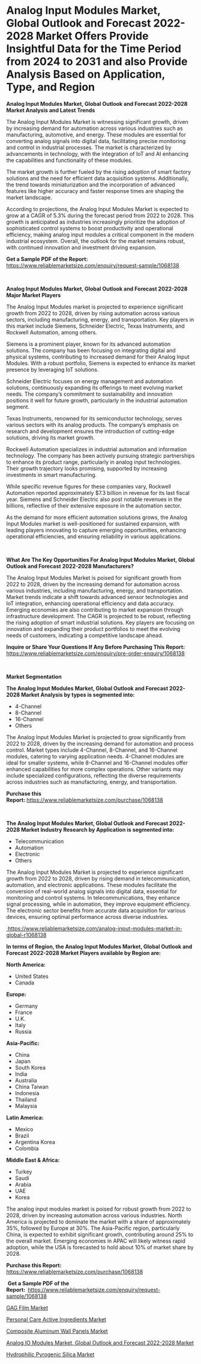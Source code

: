 <p><h1>Analog Input Modules Market, Global Outlook and Forecast 2022-2028 Market Offers Provide Insightful Data for the Time Period from 2024 to 2031 and also Provide Analysis Based on Application, Type, and Region</h1></p><p><strong>Analog Input Modules Market, Global Outlook and Forecast 2022-2028 Market Analysis and Latest Trends</strong></p>
<p><p>The Analog Input Modules Market is witnessing significant growth, driven by increasing demand for automation across various industries such as manufacturing, automotive, and energy. These modules are essential for converting analog signals into digital data, facilitating precise monitoring and control in industrial processes. The market is characterized by advancements in technology, with the integration of IoT and AI enhancing the capabilities and functionality of these modules.</p><p>The market growth is further fueled by the rising adoption of smart factory solutions and the need for efficient data acquisition systems. Additionally, the trend towards miniaturization and the incorporation of advanced features like higher accuracy and faster response times are shaping the market landscape.</p><p>According to projections, the Analog Input Modules Market is expected to grow at a CAGR of 5.3% during the forecast period from 2022 to 2028. This growth is anticipated as industries increasingly prioritize the adoption of sophisticated control systems to boost productivity and operational efficiency, making analog input modules a critical component in the modern industrial ecosystem. Overall, the outlook for the market remains robust, with continued innovation and investment driving expansion.</p></p>
<p><strong>Get a Sample PDF of the Report:&nbsp;</strong> <a href="https://www.reliablemarketsize.com/enquiry/request-sample/1068138">https://www.reliablemarketsize.com/enquiry/request-sample/1068138</a></p>
<p>&nbsp;</p>
<p><strong>Analog Input Modules Market, Global Outlook and Forecast 2022-2028 Major Market Players</strong></p>
<p><p>The Analog Input Modules market is projected to experience significant growth from 2022 to 2028, driven by rising automation across various sectors, including manufacturing, energy, and transportation. Key players in this market include Siemens, Schneider Electric, Texas Instruments, and Rockwell Automation, among others.</p><p>Siemens is a prominent player, known for its advanced automation solutions. The company has been focusing on integrating digital and physical systems, contributing to increased demand for their Analog Input Modules. With a robust portfolio, Siemens is expected to enhance its market presence by leveraging IoT solutions.</p><p>Schneider Electric focuses on energy management and automation solutions, continuously expanding its offerings to meet evolving market needs. The company’s commitment to sustainability and innovation positions it well for future growth, particularly in the industrial automation segment.</p><p>Texas Instruments, renowned for its semiconductor technology, serves various sectors with its analog products. The company’s emphasis on research and development ensures the introduction of cutting-edge solutions, driving its market growth.</p><p>Rockwell Automation specializes in industrial automation and information technology. The company has been actively pursuing strategic partnerships to enhance its product range, particularly in analog input technologies. Their growth trajectory looks promising, supported by increasing investments in smart manufacturing.</p><p>While specific revenue figures for these companies vary, Rockwell Automation reported approximately $7.3 billion in revenue for its last fiscal year. Siemens and Schneider Electric also post notable revenues in the billions, reflective of their extensive exposure in the automation sector.</p><p>As the demand for more efficient automation solutions grows, the Analog Input Modules market is well-positioned for sustained expansion, with leading players innovating to capture emerging opportunities, enhancing operational efficiencies, and ensuring reliability in various applications.</p></p>
<p>&nbsp;</p>
<p><strong>What Are The Key Opportunities For Analog Input Modules Market, Global Outlook and Forecast 2022-2028 Manufacturers?</strong></p>
<p><p>The Analog Input Modules Market is poised for significant growth from 2022 to 2028, driven by the increasing demand for automation across various industries, including manufacturing, energy, and transportation. Market trends indicate a shift towards advanced sensor technologies and IoT integration, enhancing operational efficiency and data accuracy. Emerging economies are also contributing to market expansion through infrastructure development. The CAGR is projected to be robust, reflecting the rising adoption of smart industrial solutions. Key players are focusing on innovation and expanding their product portfolios to meet the evolving needs of customers, indicating a competitive landscape ahead.</p></p>
<p><strong>Inquire or Share Your Questions If Any Before Purchasing This Report:</strong> <a href="https://www.reliablemarketsize.com/enquiry/pre-order-enquiry/1068138">https://www.reliablemarketsize.com/enquiry/pre-order-enquiry/1068138</a></p>
<p>&nbsp;</p>
<p><strong>Market Segmentation</strong></p>
<p><strong>The Analog Input Modules Market, Global Outlook and Forecast 2022-2028 Market Analysis by types is segmented into:</strong></p>
<p><ul><li>4-Channel</li><li>8-Channel</li><li>16-Channel</li><li>Others</li></ul></p>
<p><p>The Analog Input Modules Market is projected to grow significantly from 2022 to 2028, driven by the increasing demand for automation and process control. Market types include 4-Channel, 8-Channel, and 16-Channel modules, catering to varying application needs. 4-Channel modules are ideal for smaller systems, while 8-Channel and 16-Channel modules offer enhanced capabilities for more complex operations. Other variants may include specialized configurations, reflecting the diverse requirements across industries such as manufacturing, energy, and transportation.</p></p>
<p><strong>Purchase this Report:&nbsp;</strong><a href="https://www.reliablemarketsize.com/purchase/1068138">https://www.reliablemarketsize.com/purchase/1068138</a></p>
<p>&nbsp;</p>
<p><strong>The Analog Input Modules Market, Global Outlook and Forecast 2022-2028 Market Industry Research by Application is segmented into:</strong></p>
<p><ul><li>Telecommunication</li><li>Automation</li><li>Electronic</li><li>Others</li></ul></p>
<p><p>The Analog Input Modules Market is projected to experience significant growth from 2022 to 2028, driven by rising demand in telecommunication, automation, and electronic applications. These modules facilitate the conversion of real-world analog signals into digital data, essential for monitoring and control systems. In telecommunications, they enhance signal processing, while in automation, they improve equipment efficiency. The electronic sector benefits from accurate data acquisition for various devices, ensuring optimal performance across diverse industries.</p></p>
<p><a href="https://www.reliablemarketsize.com/analog-input-modules-market-in-global-r1068138">&nbsp;https://www.reliablemarketsize.com/analog-input-modules-market-in-global-r1068138</a></p>
<p><strong>In terms of Region, the Analog Input Modules Market, Global Outlook and Forecast 2022-2028 Market Players available by Region are:</strong></p>
<p>
    <p> <strong> North America: </strong>
        <ul>
            <li>United States</li>
            <li>Canada</li>
        </ul>
        </p> 
    <p> <strong> Europe: </strong>
        <ul>
            <li>Germany</li>
            <li>France</li>
            <li>U.K.</li>
            <li>Italy</li>
            <li>Russia</li>
        </ul>
        </p> 
    <p> <strong> Asia-Pacific: </strong>
        <ul>
            <li>China</li>
            <li>Japan</li>
            <li>South Korea</li>
            <li>India</li>
            <li>Australia</li>
            <li>China Taiwan</li>
            <li>Indonesia</li>
            <li>Thailand</li>
            <li>Malaysia</li>
        </ul>
        </p> 
    <p> <strong> Latin America: </strong>
        <ul>
            <li>Mexico</li>
            <li>Brazil</li>
            <li>Argentina Korea</li>
            <li>Colombia</li>
        </ul>
        </p> 
    <p> <strong> Middle East & Africa: </strong>
        <ul>
            <li>Turkey</li>
            <li>Saudi</li>
            <li>Arabia</li>
            <li>UAE</li>
            <li>Korea</li>
        </ul>
    </p>
    </p>
<p><p>The analog input modules market is poised for robust growth from 2022 to 2028, driven by increasing automation across various industries. North America is projected to dominate the market with a share of approximately 35%, followed by Europe at 30%. The Asia-Pacific region, particularly China, is expected to exhibit significant growth, contributing around 25% to the overall market. Emerging economies in APAC will likely witness rapid adoption, while the USA is forecasted to hold about 10% of market share by 2028.</p></p>
<p><strong>Purchase this Report: </strong><a href="https://www.reliablemarketsize.com/purchase/1068138">https://www.reliablemarketsize.com/purchase/1068138</a></p>
<p>&nbsp;<strong>Get a Sample PDF of the Report:&nbsp;&nbsp;</strong><a href="https://www.reliablemarketsize.com/enquiry/request-sample/1068138">https://www.reliablemarketsize.com/enquiry/request-sample/1068138</a></p>
<p><strong></strong></p>
<p><p><a href="https://issuu.com/reportprime-2/docs/gag-film-market-size-2030.pptx_2d226979fd526e">GAG Film Market</a></p><p><a href="https://www.linkedin.com/pulse/global-personal-care-active-ingredients-industry-research-report-95nhc?trackingId=I%2BbNe2NVSJOJ3TANNptStQ%3D%3D">Personal Care Active Ingredients Market</a></p><p><a href="https://issuu.com/reportprime-2/docs/composite-aluminum-wall-panels-mark_579947bdadb4d1">Composite Aluminum Wall Panels Market</a></p><p><a href="https://github.com/AKSHATREPORTPRIME/Market-Research-Report-List-6/blob/main/analog-io-modules-market-global-outlook-and-forecast-2022-2028-market.md">Analog IO Modules Market, Global Outlook and Forecast 2022-2028 Market</a></p><p><a href="https://medium.com/@connor.marshall794/the-global-hydrophilic-pyrogenic-silica-market-identifies-drivers-restraints-opportunities-and-9a5e441c2fd4">Hydrophilic Pyrogenic Silica Market</a></p></p>